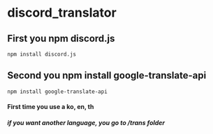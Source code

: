# discord_translator

## First you npm discord.js
```
npm install discord.js
```
## Second you npm install google-translate-api
```
npm install google-translate-api
```

#### First time you use a ko, en, th

##### if you want another language, you go to /trans folder 
